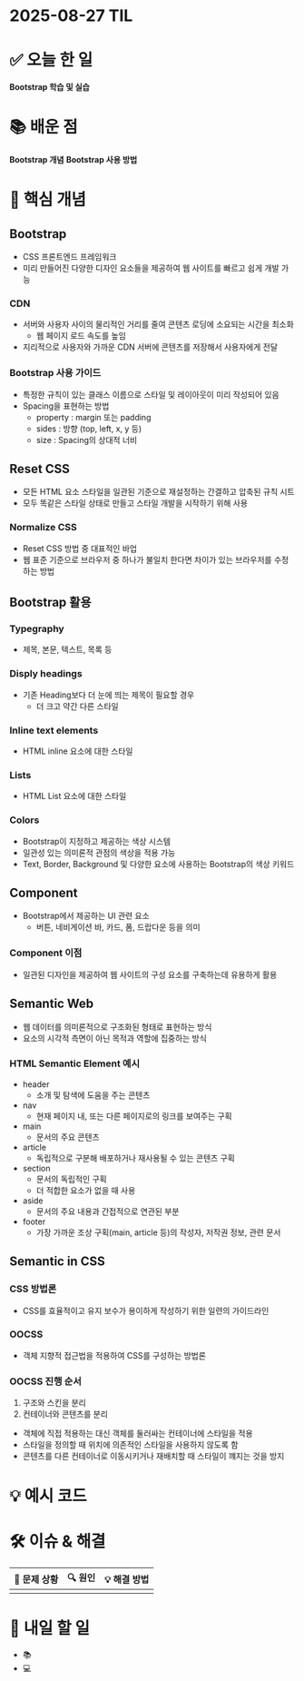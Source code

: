 # 2025-08-27 TIL

# ✅ 오늘 한 일
**Bootstrap 학습 및 실습**

# 📚 배운 점
**Bootstrap 개념**
**Bootstrap 사용 방법**

# 📌 핵심 개념
## Bootstrap
- CSS 프론트엔드 프레임워크
- 미리 만들어진 다양한 디자인 요소들을 제공하여 웹 사이트를 빠르고 쉽게 개발 가능
### CDN
- 서버와 사용자 사이의 물리적인 거리를 줄여 콘텐츠 로딩에 소요되는 시간을 최소화
  - 웹 페이지 로드 속도를 높임
- 지리적으로 사용자와 가까운 CDN 서버에 콘텐츠를 저장해서 사용자에게 전달
### Bootstrap 사용 가이드
- 특정한 규칙이 있는 클래스 이름으로 스타일 및 레이아웃이 미리 작성되어 있음
- Spacing을 표현하는 방법
  - property : margin 또는 padding
  - sides : 방향 (top, left, x, y 등)
  - size : Spacing의 상대적 너비
## Reset CSS
- 모든 HTML 요소 스타일을 일관된 기준으로 재설정하는 간결하고 압축된 규칙 시트
- 모두 똑같은 스타일 상태로 만들고 스타일 개발을 시작하기 위해 사용
### Normalize CSS
- Reset CSS 방법 중 대표적인 바업
- 웹 표준 기준으로 브라우저 중 하나가 불일치 한다면 차이가 있는 브라우저를 수정하는 방법
## Bootstrap 활용
### Typegraphy
- 제목, 본문, 텍스트, 목록 등
### Disply headings
- 기존 Heading보다 더 눈에 띄는 제목이 필요할 경우
  - 더 크고 약간 다른 스타일
### Inline text elements
- HTML inline 요소에 대한 스타일
### Lists
- HTML List 요소에 대한 스타일
### Colors
- Bootstrap이 지정하고 제공하는 색상 시스템
- 일관성 있는 의미론적 관점의 색상을 적용 가능
- Text, Border, Background 및 다양한 요소에 사용하는 Bootstrap의 색상 키워드
## Component
- Bootstrap에서 제공하는 UI 관련 요소
  - 버튼, 네비게이션 바, 카드, 폼, 드랍다운 등을 의미
### Component 이점
- 일관된 디자인을 제공하여 웹 사이트의 구성 요소를 구축하는데 유용하게 활용
## Semantic Web
- 웹 데이터를 의미론적으로 구조화된 형태로 표현하는 방식
- 요소의 시각적 측면이 아닌 목적과 역할에 집중하는 방식
### HTML Semantic Element 예시
- header
  - 소개 및 탐색에 도움을 주는 콘텐츠
- nav
  - 현재 페이지 내, 또는 다른 페이지로의 링크를 보여주는 구획
- main
  - 문서의 주요 콘텐츠
- article
  - 독립적으로 구분해 배포하거나 재사용될 수 있는 콘텐츠 구획
- section
  - 문서의 독립적인 구획
  - 더 적합한 요소가 없을 때 사용
- aside
  - 문서의 주요 내용과 간접적으로 연관된 부분
- footer
  - 가장 가까운 조상 구획(main, article 등)의 작성자, 저작권 정보, 관련 문서
## Semantic in CSS
### CSS 방법론
- CSS를 효율적이고 유지 보수가 용이하게 작성하기 위한 일련의 가이드라인
### OOCSS
- 객체 지향적 접근법을 적용하여 CSS를 구성하는 방법론 
### OOCSS 진행 순서
1. 구조와 스킨을 분리
2. 컨테이너와 콘텐츠를 분리
  - 객체에 직접 적용하는 대신 객체를 둘러싸는 컨테이너에 스타일을 적용
  - 스타일을 정의할 때 위치에 의존적인 스타일을 사용하지 않도록 함
  - 콘텐츠를 다른 컨테이너로 이동시키거나 재배치할 때 스타일이 꺠지는 것을 방지 
# 💡 예시 코드



# 🛠️ 이슈 & 해결
| 🐞 문제 상황 | 🔍 원인 | 💡 해결 방법 |
|--------------|--------|--------------|
|  |  |  |

# 🎯 내일 할 일
- 📚 
- 💻 

